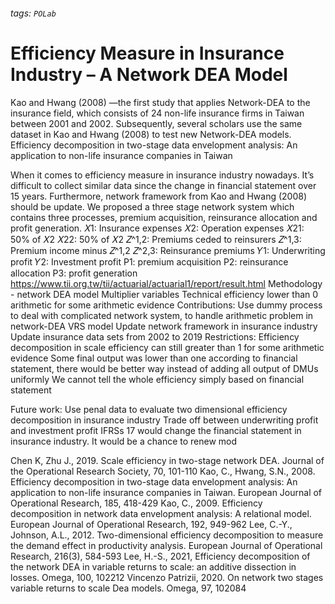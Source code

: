 ###### tags: `POLab`
# Efficiency Measure in Insurance Industry – A Network DEA Model
Kao and Hwang (2008) —the first study that applies Network-DEA to the insurance field, which consists of 24 non-life insurance firms in Taiwan between 2001 and 2002. Subsequently, several scholars use the same dataset in Kao and Hwang (2008) to test new Network-DEA models.
Efficiency decomposition in two-stage data envelopment analysis: An application to non-life insurance companies in Taiwan

When it comes to efficiency measure in insurance industry nowadays. It’s difficult to collect similar data since the change in financial statement over 15 years. 
Furthermore, network framework from Kao and Hwang (2008) should be update. 
We proposed a three stage network system which contains three processes, premium acquisition, reinsurance allocation and profit generation.
𝑋1: Insurance expenses
𝑋2: Operation expenses
        𝑋21: 50% of 𝑋2
        𝑋22: 50% of 𝑋2
𝑍^1,2: Premiums ceded to reinsurers 
𝑍^1,3: Premium income minus 𝑍^1,2
𝑍^2,3: Reinsurance premiums
𝑌1: Underwriting profit 
𝑌2: Investment profit
P1: premium acquisition
P2: reinsurance allocation 
P3: profit generation
https://www.tii.org.tw/tii/actuarial/actuarial1/report/result.html
Methodology - network DEA model
Multiplier variables
Technical efficiency lower than 0
arithmetic
for some arithmetic evidence
Contributions:
Use dummy process to deal with complicated network system, to handle arithmetic problem in network-DEA VRS model
Update network framework in insurance industry
Update insurance data sets from 2002 to 2019
Restrictions:
Efficiency decomposition in scale efficiency can still greater than 1 for some arithmetic evidence
Some final output was lower than one according to financial statement, there would be better way instead of adding all output of DMUs uniformly
We cannot tell the whole efficiency simply based on financial statement

Future work:
Use penal data to evaluate two dimensional efficiency decomposition in insurance industry
Trade off between underwriting profit and investment profit
IFRSs 17 would change the financial statement in insurance industry. It would be a chance to renew mod

Chen K, Zhu J., 2019. Scale efficiency in two-stage network DEA. Journal of the Operational Research Society, 70, 101-110
Kao, C., Hwang, S.N.,  2008. Efficiency decomposition in two-stage data envelopment analysis: An application to non-life insurance companies in Taiwan. European Journal of Operational Research, 185, 418-429
Kao, C.,  2009. Efficiency decomposition in network data envelopment analysis: A relational model. European Journal of Operational Research, 192, 949-962
Lee, C.-Y., Johnson, A.L., 2012. Two-dimensional efficiency decomposition to measure the demand effect in productivity analysis. European Journal of Operational Research, 216(3), 584-593
Lee, H.-S., 2021, Efficiency decomposition of the network DEA in variable returns to scale: an additive dissection in losses. Omega, 100, 102212
Vincenzo Patrizii, 2020. On network two stages variable returns to scale Dea models. Omega, 97, 102084